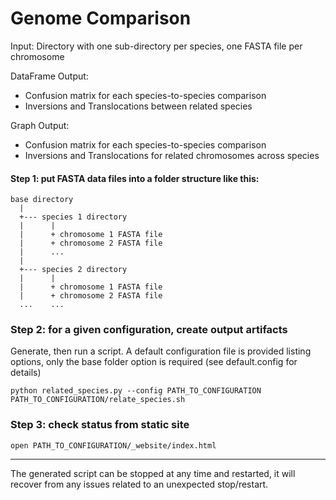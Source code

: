 # Genome Comparison

Input:  Directory with one sub-directory per species, one FASTA file per chromosome

DataFrame Output:  
- Confusion matrix for each species-to-species comparison
- Inversions and Translocations between related species

Graph Output:
- Confusion matrix for each species-to-species comparison
- Inversions and Translocations for related chromosomes across species

#### Step 1: put FASTA data files into a folder structure like this:
```
base directory
  |
  +--- species 1 directory
  |      |
  |      + chromosome 1 FASTA file
  |      + chromosome 2 FASTA file
  |      ...
  |
  +--- species 2 directory
  |      |
  |      + chromosome 1 FASTA file
  |      + chromosome 2 FASTA file
  ...    ...

```

### Step 2:  for a given configuration, create output artifacts

Generate, then run a script.  A default configuration file is provided listing options,
only the base folder option is required (see default.config for details)

```
python related_species.py --config PATH_TO_CONFIGURATION
PATH_TO_CONFIGURATION/relate_species.sh
```

### Step 3:  check status from static site
```
open PATH_TO_CONFIGURATION/_website/index.html
```

-----

The generated script can be stopped at any time and restarted, it will recover from
any issues related to an unexpected stop/restart.

